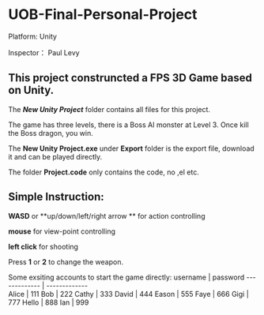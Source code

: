 # UOB-Final-Personal-Project
Platform: Unity  

Inspector：  Paul Levy  

## This project construncted a FPS 3D Game based on Unity.
The ***New Unity Project*** folder contains all files for this project. 

The game has three levels, there is a Boss AI monster at Level 3. Once kill the Boss dragon, you win.  

The **New Unity Project.exe** under **Export** folder is the export file, download it and can be played directly.  

The folder **Project.code** only contains the code, no ,el etc.  

## Simple Instruction:  
**WASD** or **up/down/left/right arrow ** for action controlling  

**mouse** for view-point controlling  

**left click** for shooting  

Press **1** or **2** to change the weapon.  

Some exsiting accounts to start the game directly:
username | password
------------- | -------------  
Alice | 111
Bob | 222
Cathy | 333
David | 444
Eason | 555
Faye | 666
Gigi | 777
Hello | 888
Ian | 999
